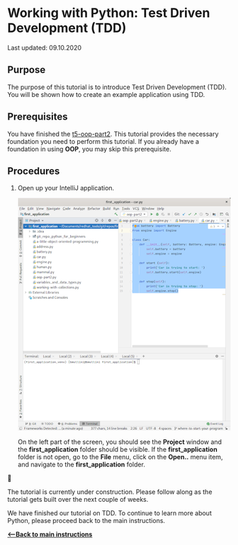 # Working with Python:  Test Driven Development (TDD)

Last updated: 09.10.2020

## Purpose

The purpose of this tutorial is to introduce Test Driven Development (TDD).  You will
be shown how to create an example application using TDD.

## Prerequisites

You have finished the [t5-oop-part2](../t5-oop-part2/readme.md).  This tutorial provides the necessary foundation you 
need to perform this tutorial.  If you already have a foundation in using **OOP**, you may skip this prerequisite.

## Procedures

1. Open up your IntelliJ application. 

    ![t6-test driven development](../images/t6-open-intellij.png)

    On the left part of the screen, you should see the **Project** window and the **first_application**
    folder should be visible. If the **first_application** folder is not open, go to the **File** menu,
    click on the **Open..** menu item, and navigate to the **first_application** folder.

:construction:

The tutorial is currently under construction.  Please follow along as the tutorial
gets built over the next couple of weeks.




We have finished our tutorial on TDD.  To continue to learn more about Python, 
please proceed back to the main instructions.


[**<--Back to main instructions**](../readme.md)
